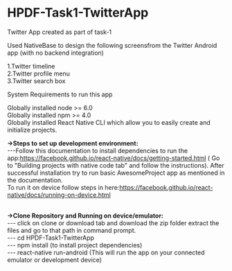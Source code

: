 # HPDF-Task1-TwitterApp
Twitter App created as part of task-1


Used NativeBase to design the following screensfrom the Twitter Android app (with no backend integration)

1.Twitter timeline<br />
2.Twitter profile menu <br />
3.Twitter search box<br />

System Requirements to run this app

Globally installed node >= 6.0<br/>
Globally installed npm >= 4.0<br />
Globally installed React Native CLI which allow you to easily create and initialize projects.<br/>

<b>->Steps to set up development environment:</b><br />
---Follow this documentation to install dependencies to run the app:https://facebook.github.io/react-native/docs/getting-started.html
( Go to "Building projects with native code tab" and follow the instructions).
After successful installation try to run basic AwesomeProject app as mentioned in the documentation.<br />
To run it on device follow steps in here:https://facebook.github.io/react-native/docs/running-on-device.html<br />

<br />
<b>->Clone Repository and Running on device/emulator:</b><br />
---  click on clone or download tab and download the zip folder extract the files and go to that path in command prompt.<br />
--- cd HPDF-Task1-TwitterApp<br />
--- npm install (to install project dependencies)<br />
--- react-native run-android (This will run the app on your connected emulator or development device)<br />
